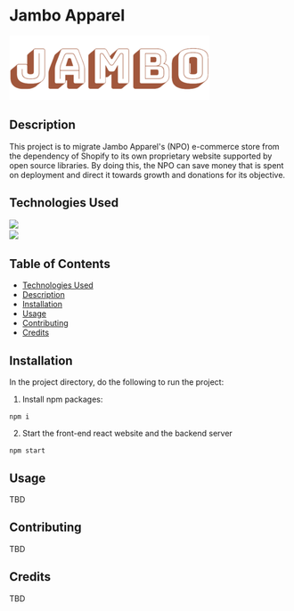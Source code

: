 # Jambo Apparel

![](src/assets/logo.png)

## Description

This project is to migrate Jambo Apparel's (NPO) e-commerce store from the dependency of Shopify to its own proprietary website supported by open source libraries. By doing this, the NPO can save money that is spent on deployment and direct it towards growth and donations for its objective.

## Technologies Used

<img src="https://www.pngkit.com/png/full/222-2224803_react-redux-react-js-and-redux.png" width="200">\
<img src="https://upload.wikimedia.org/wikipedia/commons/thumb/b/ba/Stripe_Logo%2C_revised_2016.svg/1280px-Stripe_Logo%2C_revised_2016.svg.png" width="200">

## Table of Contents

- [Technologies Used](#Technologies-Used)
- [Description](#Description)
- [Installation](#Installation)
- [Usage](#Usage)
- [Contributing](#Contributing)
- [Credits](#Credits)

## Installation

In the project directory, do the following to run the project:

1. Install npm packages:

```
npm i
```

2. Start the front-end react website and the backend server

```
npm start
```

## Usage

TBD

## Contributing

TBD

## Credits

TBD
